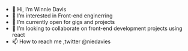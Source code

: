 - 👋 Hi, I’m Winnie Davis
- 👀 I’m interested in Front-end enginerring
- 🌱 I’m currently open for gigs and projects
- 💞️ I’m looking to collaborate on front-end development projects using react
- 📫 How to reach me ,twitter @niedavies

<!---
tamuno777/tamuno777 is a ✨ special ✨ repository because its `README.md` (this file) appears on your GitHub profile.
You can click the Preview link to take a look at your changes.
--->
